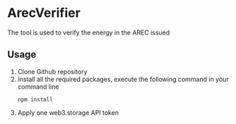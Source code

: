 # ArecVerifier
The tool is used to verify the energy in the AREC issued
## Usage
1. Clone Github repository
2. Install all the required packages, execute the following command in your command line
   ```
   npm install
   ```
3. Apply one web3.storage API token

